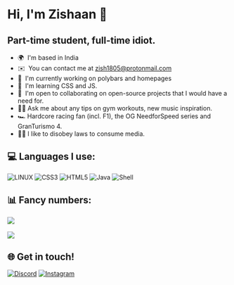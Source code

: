 # Hi, I'm Zishaan 👋
## Part-time student, full-time idiot.

* 🌍  I'm based in India
* ✉️  You can contact me at [zish1805@protonmail.com](mailto:zish18@proton.com)
* 🚀  I'm currently working on polybars and homepages
* 🧠  I'm learning CSS and JS.
* 🤝  I'm open to collaborating on open-source projects that I would have a need for.
* 🏋️‍♂️  Ask me about any tips on gym workouts, new music inspiration.
* 🏎️  Hardcore racing fan (incl. F1), the OG NeedforSpeed series and GranTurismo 4.
* 🏴‍☠️  I like to disobey laws to consume media.

## 💻 Languages I use:
![LINUX](https://img.shields.io/badge/Linux-FCC624?style=for-the-badge&logo=linux&logoColor=black) ![CSS3](https://img.shields.io/badge/css3-%231572B6.svg?style=for-the-badge&logo=css3&logoColor=white) ![HTML5](https://img.shields.io/badge/html5-%23E34F26.svg?style=for-the-badge&logo=html5&logoColor=white) ![Java](https://img.shields.io/badge/java-%23ED8B00.svg?style=for-the-badge&logo=java&logoColor=white) ![Shell](https://img.shields.io/badge/shell_script-%23121011.svg?style=for-the-badge&logo=gnu-bash&logoColor=white)
## 📊 Fancy numbers:
![](https://github-readme-stats.vercel.app/api?username=Z-8Bit&theme=tokyonight&hide_border=false&include_all_commits=false&count_private=true)<br/>
<br>
![](https://github-readme-stats.vercel.app/api/top-langs/?username=Z-8Bit&theme=tokyonight&hide_border=false&include_all_commits=false&count_private=true&layout=compact)

## 🌐 Get in touch!
[![Discord](https://img.shields.io/badge/Discord-%237289DA.svg?logo=discord&logoColor=white)](https://discord.gg/Zishaan#1279) [![Instagram](https://img.shields.io/badge/Instagram-%23E4405F.svg?logo=Instagram&logoColor=white)](https://instagram.com/heyzishaan) 
